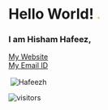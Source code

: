 # Hello World! <img src="https://github.com/mallaxx/mallaxx/blob/main/waving_hi.gif" height=5>

### I am Hisham Hafeez,
<a href="https://www.hafeezh.com" target="_blank">My Website</a>
<br>
<a href="mailto:hafeez_h@outlook.com">My Email ID</a>



<p>&nbsp;<img align="center" src="https://github-readme-stats.vercel.app/api?username=mallaxx&show_icons=true&locale=en&theme=dark" alt="Hafeezh" /></p>


![visitors](https://visitor-badge.laobi.icu/badge?page_id=mallaxx.mallaxx)
